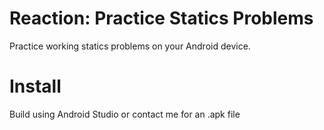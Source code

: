 # Reaction: Practice Statics Problems

Practice working statics problems on your Android device.

# Install

Build using Android Studio or contact me for an .apk file
